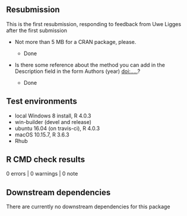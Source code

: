 ## Resubmission

This is the first resubmission, responding to feedback from Uwe Ligges after the first submission

* Not more than 5 MB for a CRAN package, please.
  + Done

* Is there some reference about the method you can add in the Description field in the form Authors (year) <doi:.....>?
  + Done

## Test environments
* local Windows 8 install, R 4.0.3
* win-builder (devel and release)
* ubuntu 16.04 (on travis-ci), R 4.0.3
* macOS 10.15.7, R 3.6.3
* Rhub

## R CMD check results

0 errors | 0 warnings | 0 note

## Downstream dependencies

There are currently no downstream dependencies for this package
